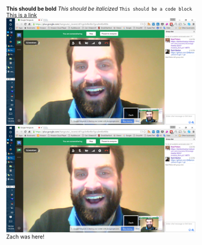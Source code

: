 **This should be bold**
*This should be italicized*
`This should be a code block`
[This is a link](www.google.com)
![Screenshot of Zach (relative path)](./screenshot_zach.png)
![Screenshot of Zach (absolute path)](https://github.com/ZABarton/phase-0-gps-1/blob/master/screenshot_zach.png)
Zach was here!